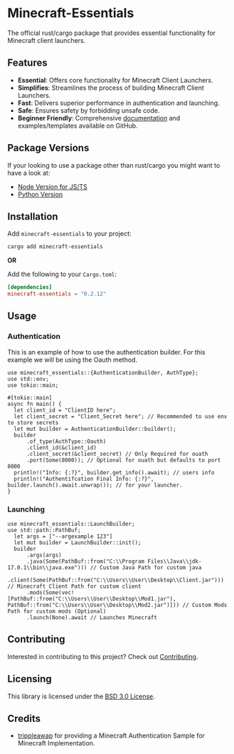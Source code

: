 # Minecraft-Essentials

The official rust/cargo package that provides essential functionality for Minecraft client launchers.

## Features

- **Essential**: Offers core functionality for Minecraft Client Launchers.
- **Simplifies**: Streamlines the process of building Minecraft Client Launchers.
- **Fast**: Delivers superior performance in authentication and launching.
- **Safe**: Ensures safety by forbidding unsafe code.
- **Beginner Friendly**: Comprehensive [documentation][Docs] and examples/templates available on GitHub.

## Package Versions
If your looking to use a package other than rust/cargo you might want to have a look at:

- [Node Version for JS/TS][Node]
- [Python Version][Python]

## Installation

Add `minecraft-essentials` to your project:

```sh
cargo add minecraft-essentials
```

**OR**

Add the following to your `Cargo.toml`:

```toml
[dependencies]
minecraft-essentials = "0.2.12"
```

## Usage

### Authentication

This is an example of how to use the authentication builder.
For this example we will be using the Oauth method.
```rust, ignore
use minecraft_essentials::{AuthenticationBuilder, AuthType};
use std::env;
use tokio::main;

#[tokio::main]
async fn main() {
  let client_id = "ClientID here";
  let client_secret = "Client_Secret here"; // Recommended to use env to store secrets
  let mut builder = AuthenticationBuilder::builder();
  builder
      .of_type(AuthType::Oauth)
      .client_id(&client_id)
      .client_secret(&client_secret) // Only Required for ouath
      .port(Some(8000)); // Optional for ouath but defaults to port 8000
  println!("Info: {:?}", builder.get_info().await); // users info 
  println!("Authentifcation Final Info: {:?}", builder.launch().await.unwrap()); // for your launcher.
}
```

### Launching
```rust, ignore
use minecraft_essentials::LaunchBuilder;
use std::path::PathBuf;
  let args = ["--argexample 123"] 
  let mut builder = LaunchBuilder::init();
  builder
      .args(args)
      .java(Some(PathBuf::from("C:\\Program Files\\Java\\jdk-17.0.1\\bin\\java.exe"))) // Custom Java Path for custom java
      .client(Some(PathBuf::from("C:\\Users\\User\\Desktop\\Client.jar"))) // Minecraft Client Path for custom client
      .mods(Some(vec![PathBuf::from("C:\\Users\\User\\Desktop\\Mod1.jar"), PathBuf::from("C:\\Users\\User\\Desktop\\Mod2.jar")])) // Custom Mods Path for custom mods (Optional)
      .launch(None).await // Launches Minecraft
```

## Contributing

Interested in contributing to this project? Check out [Contributing](./contributing.md).

## Licensing

This library is licensed under the [BSD 3.0 License](./LICENSE).

## Credits

- [trippleawap](https://github.com/trippleawap) for providing a Minecraft Authentication Sample for Minecraft Implementation.


<!-- Links -->

[Docs]: https://docs.rs/minecraft-Essentials
[Node]: https://github.com/minecraft-essentials/Node
[Python]: https://github.com/minecraft-essentials/Python
[Roadmap]: https://github.com/orgs/minecraft-essentials/projects/1